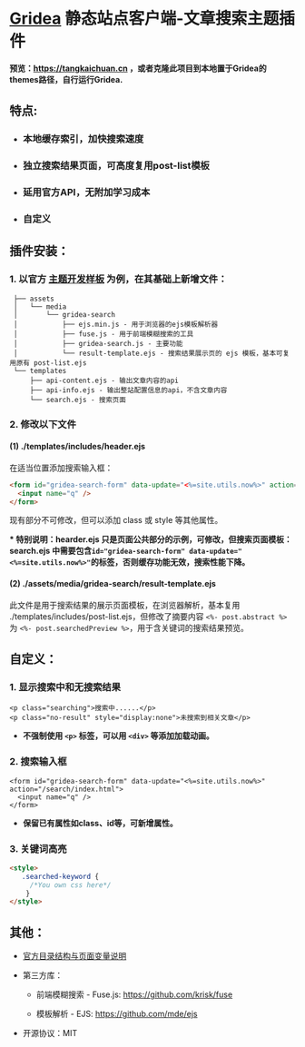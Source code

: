 # [Gridea](https://github.com/getgridea) 静态站点客户端-文章搜索主题插件


**预览：<https://tangkaichuan.cn> ，或者克隆此项目到本地置于Gridea的themes路径，自行运行Gridea.**



## 特点:

* ### 本地缓存索引，加快搜索速度

* ### 独立搜索结果页面，可高度复用post-list模板

* ### 延用官方API，无附加学习成本

* ### 自定义



## 插件安装：

### 1. 以官方 [主题开发样板](https://github.com/getgridea/gridea-theme-starter) 为例，在其基础上新增文件：

```
 ├── assets
 │   └── media
 │       └── gridea-search
 │           ├── ejs.min.js - 用于浏览器的ejs模板解析器
 │           ├── fuse.js - 用于前端模糊搜索的工具
 │           ├── gridea-search.js - 主要功能
 │           └── result-template.ejs - 搜索结果展示页的 ejs 模板，基本可复用原有 post-list.ejs
 └── templates
     ├── api-content.ejs - 输出文章内容的api
     ├── api-info.ejs - 输出整站配置信息的api，不含文章内容
     └── search.ejs - 搜索页面
```
### 2. 修改以下文件

#### (1) ./templates/includes/header.ejs

在适当位置添加搜索输入框：

```html
<form id="gridea-search-form" data-update="<%=site.utils.now%>" action="/search/index.html">
  <input name="q" />
</form>
```

现有部分不可修改，但可以添加 class 或 style 等其他属性。

**\* 特别说明：hearder.ejs 只是页面公共部分的示例，可修改，但搜索页面模板：search.ejs 中需要包含`id="gridea-search-form" data-update="<%=site.utils.now%>"`的标签，否则缓存功能无效，搜索性能下降。**



#### (2) ./assets/media/gridea-search/result-template.ejs

此文件是用于搜索结果的展示页面模板，在浏览器解析，基本复用 ./templates/includes/post-list.ejs，但修改了摘要内容 `<%- post.abstract %>` 为 `<%- post.searchedPreview %>`，用于含关键词的搜索结果预览。



## 自定义：

### 1. 显示搜索中和无搜索结果

```
<p class="searching">搜索中......</p>
<p class="no-result" style="display:none">未搜索到相关文章</p>
```

* **不强制使用 `<p>` 标签，可以用 `<div>` 等添加加载动画。**

### 2. 搜索输入框

```
<form id="gridea-search-form" data-update="<%=site.utils.now%>" action="/search/index.html">
  <input name="q" />
</form>
```

* **保留已有属性如class、id等，可新增属性。**

### 3. 关键词高亮

```html
<style>
   .searched-keyword {
     /*You own css here*/
    }
</style>
```



## 其他：

* [官方目录结构与页面变量说明](https://github.com/getgridea/site/blob/master/docs/theme-structure.md)

* 第三方库：

  * 前端模糊搜索 - Fuse.js: <https://github.com/krisk/fuse>

  * 模板解析 - EJS: <https://github.com/mde/ejs>

* 开源协议：MIT
